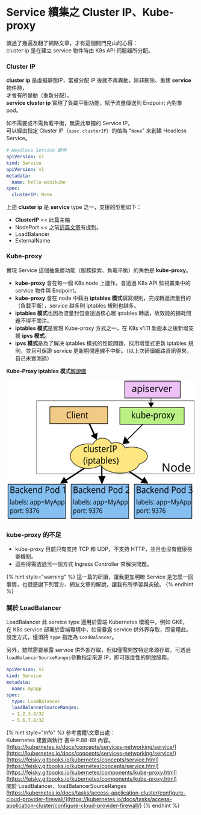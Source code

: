 # Service 續集之 Cluster IP、Kube-proxy

讀過了幾遍及翻了網路文章，才有這個開門見山的心得：  
cluster ip 是在建立 service 物件時由 K8s API 伺服器所分配。

### Cluster IP

**cluster ip** 是虛擬靜態IP，當被分配 IP 後就不再異動，除非刪除、重建 **service** 物件時，  
才會有所變動（重新分配）。  
**service cluster ip** 實現了負載平衡功能，賦予流量傳送到 Endpoint 內對象 pod。

如不需要或不需負載平衡，無需此單獨的 Service IP。  
可以經由指定 Cluster IP（`spec.clusterIP`）的值為 "`None`" 來創建 Headless Service。

```yaml
# Headless Service 範例
apiVersion: v1
kind: Service
apiVersion: v1
metadata:
  name: hello-minikube
spec:
  clusterIP: None
```

上述 **cluster ip** 是 **service** type 之一，支援的型態如下： 

* **ClusterIP**          &lt;&lt; 此篇主軸
* NodePort         &lt;&lt; 之前[這篇文章](https://fufu.gitbook.io/kk8s/first-service)有提到。 
* LoadBalancer 
* ExternalName

### Kube-proxy

實現 Service 這個抽象層功能（服務探索、負載平衡）的角色是 **kube-proxy**。

* **kube-proxy** 會在每一個 K8s node 上運作，會透過 K8s API 監視叢集中的 service 物件與 Endpoint。
* **kube-proxy** 會在 node 中藉由 **iptables 模式**撰寫規則，完成轉遞流量目的（負載平衡），service 越多則 iptables 規則也越多。
* **iptables 模式**也因為流量封包會透過核心層 iptables 轉遞，故效能的損耗問題不得不關注。
* **iptables 模式**是實現 Kube-proxy 方式之一，在 K8s v1.11 新版本之後新增支援 **ipvs 模式**。
* **ipvs 模式**是為了解决 iptables 模式的性能問題，採用增量式更新 iptables 規則，並且可保證 service 更新期間連線不中斷。（以上次研讀網路資訊得來，自己未實測過）

**Kube-Proxy iptables 模式**[解說圖](https://d33wubrfki0l68.cloudfront.net/27b2978647a8d7bdc2a96b213f0c0d3242ef9ce0/e8c9b/images/docs/services-iptables-overview.svg)

![](.gitbook/assets/k8s_kube-proxy-mode-iptables.svg)

### kube-proxy 的不足

* kube-proxy 目前只有支持 TCP 和 UDP，不支持 HTTP，並且也沒有健康檢查機制。
* 這些得需透過另一個方式 Ingress Controller 來解決問題。

{% hint style="warning" %}
這一篇的研讀，讓我更加明瞭 Service 是怎麼一回事情，也很感謝下列官方、網友文章的解說，讓我有所學習與突破。
{% endhint %}

### 關於 LoadBalancer

LoadBalancer 此 service type 適用於雲端 Kubernetes 環境中，例如 GKE，  
在 K8s service 部署於雲端環境中，如需暴露 service 供外界存取，即需用此。  
設定方式，僅須將 `type` 指定為 `LoadBalancer`。

另外，雖然需要暴露 service 供外部存取，但如僅需開放特定來源存取，可透過 `loadBalancerSourceRanges`參數指定來源 IP，即可限度性的開放服務。

```yaml
apiVersion: v1
kind: Service
metadata:
  name: myapp
spec:
  type: LoadBalancer
  loadBalancerSourceRanges:
  - 1.2.3.4/32
  - 5.6.7.8/32
```

{% hint style="info" %}
參考書籍\文章出處：   
Kubernetes 建置與執行 書中 P.88-89 內容。  
[https://kubernetes.io/docs/concepts/services-networking/service/](https://kubernetes.io/docs/concepts/services-networking/service/) [https://feisky.gitbooks.io/kubernetes/concepts/service.html](https://feisky.gitbooks.io/kubernetes/concepts/service.html) [https://feisky.gitbooks.io/kubernetes/components/kube-proxy.html](https://feisky.gitbooks.io/kubernetes/components/kube-proxy.html)  
關於 LoadBalancer、loadBalancerSourceRanges  
[https://kubernetes.io/docs/tasks/access-application-cluster/configure-cloud-provider-firewall/](https://kubernetes.io/docs/tasks/access-application-cluster/configure-cloud-provider-firewall/)
{% endhint %}

